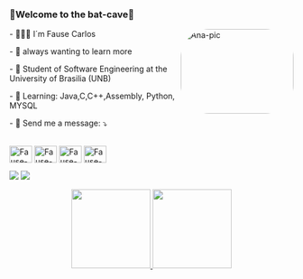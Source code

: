 ### 🦇Welcome to the bat-cave🦇

<div align="left">

<img align="right" alt="Ana-pic" height="150" width="200" style="border-radius:50px;" src="https://user-images.githubusercontent.com/90693864/203186504-49b90a22-ee38-4c62-903d-93f78da5e617.gif">
  
  
<p align="left">
- 🦸🏻‍♂️ I´m Fause Carlos
</p>   
  
<p align="left">  
- 🔭 always wanting to learn more
</p> 
  
<p align="left">
- 📖 Student of Software Engineering at the University of Brasilia (UNB)
</p> 
  
<p align="left">
- 🤔 Learning: Java,C,C++,Assembly, Python, MYSQL
</p> 
  
<p align="left">
- 📲 Send me a message: ⤵️
</p> 
  
  
  
<div style="display: inline_block"><br>
  <img align="center" alt="Fause-Js" height="30" width="40" src="https://cdn.jsdelivr.net/gh/devicons/devicon/icons/python/python-original.svg">
  <img align="center" alt="Fause-Ts" height="30" width="40" src="https://cdn.jsdelivr.net/gh/devicons/devicon/icons/c/c-original.svg">
  <img align="center" alt="Fause-React" height="30" width="40" src="https://cdn.jsdelivr.net/gh/devicons/devicon/icons/java/java-original.svg">
  <img align="center" alt="Fause-HTML" height="30" width="40" src="https://cdn.jsdelivr.net/gh/devicons/devicon/icons/mysql/mysql-original.svg">
</div>  
  
<p align="left">
  
   <a href = "mailto:Fausejr@gmail.com"><img src="https://img.shields.io/badge/-Gmail-%23333?style=for-the-badge&logo=gmail&logoColor=white" target="_blank"></a>
   <a href="https://www.linkedin.com/in/fause-junior-363717244/" target="_blank">
   <img src="https://img.shields.io/badge/-LinkedIn-%230077B5?style=for-the-badge&logo=linkedin&logoColor=white" target="_blank"></a> 
  
</p>
  
<div align="center">
  <a href="https://github.com/FauseSkyWalker">
  <img height="140em" src="https://github-readme-stats.vercel.app/api?username=FauseSkyWalker&show_icons=true&theme=dark&include_all_commits=true&count_private=true"/>
  <img height="140em" src="https://github-readme-stats.vercel.app/api/top-langs/?username=FauseSkyWalker&layout=compact&langs_count=7&theme=dark"/>
</div>
 
  
  
  

  
